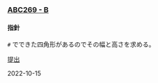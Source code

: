 ### [ABC269 - B](https://atcoder.jp/contests/abc269/tasks/abc269_b)

#### 指針
```#``` でできた四角形があるのでその幅と高さを求める。

[提出](https://atcoder.jp/contests/abc269/submissions/35685154)

2022-10-15
            
